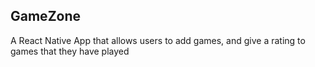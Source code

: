 ## GameZone
A React Native App that allows users to add games, and give a rating to games that they have played
